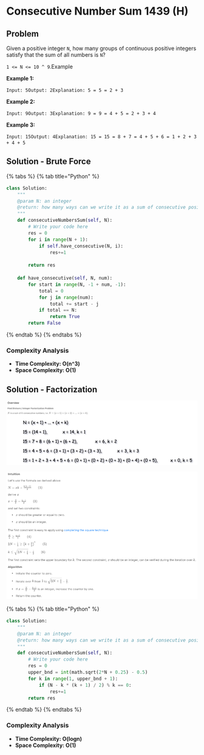 # Consecutive Number Sum 1439 (H)

## Problem

Given a positive integer `N`, how many groups of continuous positive integers satisfy that the sum of all numbers is `N`?

`1 <= N <= 10 ^ 9`.Example

**Example 1:**

```
Input: 5Output: 2Explanation: 5 = 5 = 2 + 3
```

**Example 2:**

```
Input: 9Output: 3Explanation: 9 = 9 = 4 + 5 = 2 + 3 + 4
```

**Example 3:**

```
Input: 15Output: 4Explanation: 15 = 15 = 8 + 7 = 4 + 5 + 6 = 1 + 2 + 3 + 4 + 5
```

## Solution - Brute Force

{% tabs %}
{% tab title="Python" %}
```python
class Solution:
    """
    @param N: an integer
    @return: how many ways can we write it as a sum of consecutive positive integers
    """
    def consecutiveNumbersSum(self, N):
        # Write your code here
        res = 0
        for i in range(N + 1):
            if self.have_consecutive(N, i):
                res+=1
        
        return res
    
    def have_consecutive(self, N, num):
        for start in range(N, -1 + num, -1):
            total = 0
            for j in range(num):
                total += start - j
            if total == N:
                return True
        return False
```
{% endtab %}
{% endtabs %}

### Complexity Analysis

* **Time Complexity: O(n^3)**
* **Space Complexity: O(1)**

## Solution - Factorization

![](<../../.gitbook/assets/Screen Shot 2021-07-10 at 1.34.00 PM.png>)

![](<../../.gitbook/assets/Screen Shot 2021-07-10 at 1.34.51 PM.png>)

{% tabs %}
{% tab title="Python" %}
```python
class Solution:
    """
    @param N: an integer
    @return: how many ways can we write it as a sum of consecutive positive integers
    """
    def consecutiveNumbersSum(self, N):
        # Write your code here
        res = 0
        upper_bnd = int(math.sqrt(2*N + 0.25) - 0.5)
        for k in range(1, upper_bnd + 1):
            if (N - k * (k + 1) / 2) % k == 0:
                res+=1
        return res
```
{% endtab %}
{% endtabs %}

### Complexity Analysis

* **Time Complexity: O(logn)**
* **Space Complexity: O(1)**
